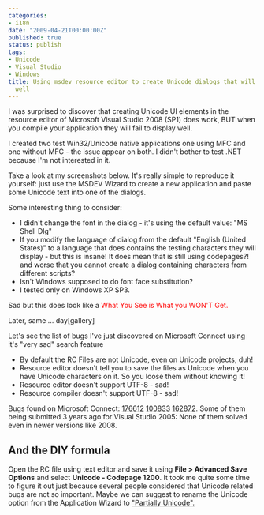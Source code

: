 ```yaml
---
categories:
- i18n
date: "2009-04-21T00:00:00Z"
published: true
status: publish
tags:
- Unicode
- Visual Studio
- Windows
title: Using msdev resource editor to create Unicode dialogs that will not display
  well
---
```

I was surprised to discover that creating Unicode UI elements in the resource editor of Microsoft Visual Studio 2008 (SP1) does work, BUT when you compile your application they will fail to display well.
<!--more-->

I created two test Win32/Unicode native applications one using MFC and one without MFC - the issue appear on both. I didn't bother to test .NET because I'm not interested in it.

Take a look at my screenshots below. It's really simple to reproduce it yourself: just use the MSDEV Wizard to create a new application and paste some Unicode text into one of the dialogs.

Some interesting thing to consider:

*   I didn't change the font in the dialog - it's using the default value: "MS Shell Dlg"
*   If you modify the language of dialog from the default "English (United States)" to a language that does contains the testing characters they will display - but this is insane! It does mean that is still using codepages?! and worse that you cannot create a dialog containing characters from different scripts?
*   Isn't Windows supposed to do font face substitution?
*   I tested only on Windows XP SP3.

Sad but this does look like a <span style="color: #ff0000;">What You See is What you WON'T Get.

Later, same ... day[gallery]


Let's see the list of bugs I've just discovered on Microsoft Connect using it's "very sad" search feature

   *   By default the RC Files are not Unicode, even on Unicode projects, duh!
   *   Resource editor doesn't tell you to save the files as Unicode when you have Unicode characters on it. So you loose them without knowing it!
   *   Resource editor doesn't support UTF-8 - sad!
   *   Resource compiler doesn't support UTF-8 - sad!
         </ul>

Bugs found on Microsoft Connect: [176612](https://connect.microsoft.com/VisualStudio/feedback/ViewFeedback.aspx?FeedbackID=176612) [100833](https://connect.microsoft.com/VisualStudio/feedback/ViewFeedback.aspx?FeedbackID=100833) [162872](). Some of them being submitted 3 years ago for Visual Studio 2005: None of them solved even in newer versions like 2008.

## And the DIY formula

Open the RC file using text editor and save it using **File > Advanced Save Options** and select **Unicode - Codepage 1200**. It took me quite some time to figure it out just because several people considered that Unicode related bugs are not so important. Maybe we can suggest to rename the Unicode option from the Application Wizard to ["Partially Unicode".](https://connect.microsoft.com/VisualStudio/feedback/ViewFeedback.aspx?FeedbackID=162872)

